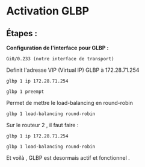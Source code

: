 # Activation GLBP 


## Étapes :

**Configuration de l'interface pour GLBP :**

`Gi0/0.233 (notre interface de transport)`


Definit l'adresse VIP (Virtual IP) GLBP à 172.28.71.254 


`glbp 1 ip 172.28.71.254` 


`glbp 1 preempt` 

Permet de mettre le load-balancing en round-robin

`glbp 1 load-balancing round-robin`


Sur le routeur 2 , il faut faire :


`glbp 1 ip 172.28.71.254`

`glbp 1 load-balancing round-robin`

Et voilà , GLBP est desormais actif et fonctionnel .
